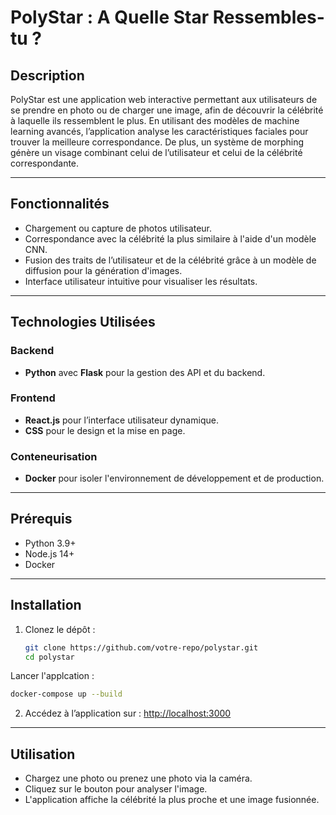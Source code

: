 # PolyStar : A Quelle Star Ressembles-tu ?

## Description
PolyStar est une application web interactive permettant aux utilisateurs de se prendre en photo ou de charger une image, afin de découvrir la célébrité à laquelle ils ressemblent le plus. En utilisant des modèles de machine learning avancés, l’application analyse les caractéristiques faciales pour trouver la meilleure correspondance. De plus, un système de morphing génère un visage combinant celui de l’utilisateur et celui de la célébrité correspondante.

---

## Fonctionnalités
- Chargement ou capture de photos utilisateur.
- Correspondance avec la célébrité la plus similaire à l'aide d'un modèle CNN.
- Fusion des traits de l’utilisateur et de la célébrité grâce à un modèle de diffusion pour la génération d'images.
- Interface utilisateur intuitive pour visualiser les résultats.

---

## Technologies Utilisées
### Backend
- **Python** avec **Flask** pour la gestion des API et du backend.

### Frontend
- **React.js** pour l’interface utilisateur dynamique.
- **CSS** pour le design et la mise en page.

### Conteneurisation
- **Docker** pour isoler l'environnement de développement et de production.

---

## Prérequis
- Python 3.9+
- Node.js 14+
- Docker 

---

## Installation

1. Clonez le dépôt :
   ```bash
   git clone https://github.com/votre-repo/polystar.git
   cd polystar
   ```

Lancer l'applcation :
```bash
docker-compose up --build
```

2. Accédez à l’application sur : [http://localhost:3000](http://localhost:3000)

---

## Utilisation
- Chargez une photo ou prenez une photo via la caméra.
- Cliquez sur le bouton pour analyser l'image.
- L'application affiche la célébrité la plus proche et une image fusionnée.

